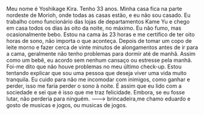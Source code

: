 Meu nome é Yoshikage Kira. Tenho 33 anos. Minha casa fica na parte nordeste de Morioh, onde todas as casas estão, e eu não sou casado. Eu trabalho como funcionário das lojas de departamentos Kame Yu e chego em casa todos os dias às oito da noite, no máximo. Eu não fumo, mas ocasionalmente bebo. Estou na cama às 23 horas e me certifico de ter oito horas de sono, não importa o que aconteça. Depois de tomar um copo de leite morno e fazer cerca de vinte minutos de alongamentos antes de ir para a cama, geralmente não tenho problemas para dormir até de manhã. Assim como um bebê, eu acordo sem nenhum cansaço ou estresse pela manhã. Foi-me dito que não houve problemas no meu último check-up. Estou tentando explicar que sou uma pessoa que deseja viver uma vida muito tranquila. Eu cuido para não me incomodar com inimigos, como ganhar e perder, isso me faria perder o sono à noite. É assim que eu lido com a sociedade e sei que é isso que me traz felicidade. Embora, se eu fosse lutar, não perderia para ninguém.
--->
brincadeira,me chamo eduardo e gosto de musicas e jogos, ou musicas de jogos.
